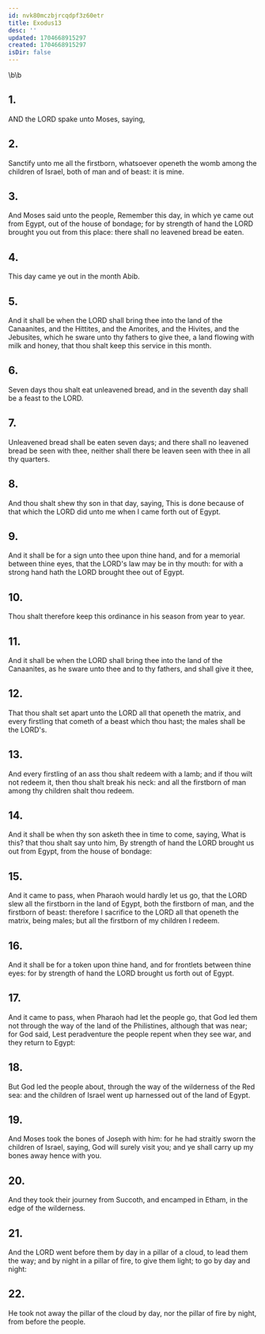 ```yaml
---
id: nvk80mczbjrcqdpf3z60etr
title: Exodus13
desc: ''
updated: 1704668915297
created: 1704668915297
isDir: false
---
```

\b\b
## 1.
AND the LORD spake unto Moses, saying,
## 2.
Sanctify unto me all the firstborn, whatsoever openeth the womb among the children of Israel, both of man and of beast: it is mine.
## 3.
And Moses said unto the people, Remember this day, in which ye came out from Egypt, out of the house of bondage; for by strength of hand the LORD brought you out from this place: there shall no leavened bread be eaten.
## 4.
This day came ye out in the month Abib.
## 5.
And it shall be when the LORD shall bring thee into the land of the Canaanites, and the Hittites, and the Amorites, and the Hivites, and the Jebusites, which he sware unto thy fathers to give thee, a land flowing with milk and honey, that thou shalt keep this service in this month.
## 6.
Seven days thou shalt eat unleavened bread, and in the seventh day shall be a feast to the LORD.
## 7.
Unleavened bread shall be eaten seven days; and there shall no leavened bread be seen with thee, neither shall there be leaven seen with thee in all thy quarters.
## 8.
And thou shalt shew thy son in that day, saying, This is done because of that which the LORD did unto me when I came forth out of Egypt.
## 9.
And it shall be for a sign unto thee upon thine hand, and for a memorial between thine eyes, that the LORD's law may be in thy mouth: for with a strong hand hath the LORD brought thee out of Egypt.
## 10.
Thou shalt therefore keep this ordinance in his season from year to year.
## 11.
And it shall be when the LORD shall bring thee into the land of the Canaanites, as he sware unto thee and to thy fathers, and shall give it thee,
## 12.
That thou shalt set apart unto the LORD all that openeth the matrix, and every firstling that cometh of a beast which thou hast; the males shall be the LORD's.
## 13.
And every firstling of an ass thou shalt redeem with a lamb; and if thou wilt not redeem it, then thou shalt break his neck: and all the firstborn of man among thy children shalt thou redeem.
## 14.
And it shall be when thy son asketh thee in time to come, saying, What is this?  that thou shalt say unto him, By strength of hand the LORD brought us out from Egypt, from the house of bondage:
## 15.
And it came to pass, when Pharaoh would hardly let us go, that the LORD slew all the firstborn in the land of Egypt, both the firstborn of man, and the firstborn of beast: therefore I sacrifice to the LORD all that openeth the matrix, being males; but all the firstborn of my children I redeem.
## 16.
And it shall be for a token upon thine hand, and for frontlets between thine eyes: for by strength of hand the LORD brought us forth out of Egypt.
## 17.
And it came to pass, when Pharaoh had let the people go, that God led them not through the way of the land of the Philistines, although that was near; for God said, Lest peradventure the people repent when they see war, and they return to Egypt:
## 18.
But God led the people about, through the way of the wilderness of the Red sea: and the children of Israel went up harnessed out of the land of Egypt.
## 19.
And Moses took the bones of Joseph with him: for he had straitly sworn the children of Israel, saying, God will surely visit you; and ye shall carry up my bones away hence with you.
## 20.
And they took their journey from Succoth, and encamped in Etham, in the edge of the wilderness.
## 21.
And the LORD went before them by day in a pillar of a cloud, to lead them the way; and by night in a pillar of fire, to give them light; to go by day and night:
## 22.
He took not away the pillar of the cloud by day, nor the pillar of fire by night, from before the people.
